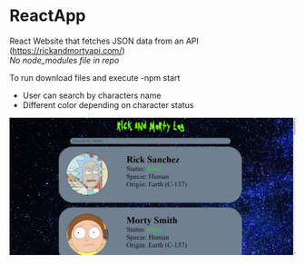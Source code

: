 # ReactApp
React Website that fetches JSON data from an API (https://rickandmortyapi.com/)<br>
*No node_modules file in repo*

To run download files and execute -npm start

* User can search by characters name
* Different color depending on character status

![alt text](https://github.com/sonorousAd/ReactApp/blob/main/public/includes/Screenshot%20(11).png)

